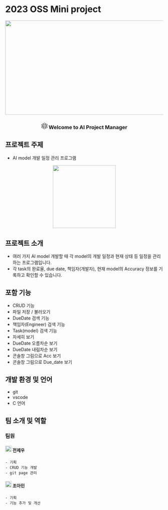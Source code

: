 # 2023 OSS Mini project
<div align="center">
<p align="center"><img src="./img/AI_Project.jpg" height="300px" width="800px"></p>

### <img src="./img/artificial-intelligence.png" height="20px" width="20px"> Welcome to AI Project Manager
</div>

## 프로젝트 주제
  - AI model 개발 일정 관리 프로그램
<p align="center"><img src="./img/weekly.png" height="200px" width="200px"></p>

## 프로젝트 소개
  - 여러 가지 AI model 개발할 때 각 model의 개발 일정과 현재 상태 등 일정을 관리하는 프로그램입니다.
  - 각 task의 완료율, due date, 책임자(개발자), 현재 model의 Accuracy 정보를 기록하고 확인할 수 있습니다.

## 포함 기능
  - CRUD 기능
  - 파일 저장 / 불러오기
  - DueDate 검색 기능
  - 책임자(Engineer) 검색 기능
  - Task(model) 검색 기능
  - 자세히 보기
  - DueDate 오름차순 보기
  - DueDate 내림차순 보기
  - 콘솔창 그림으로 Acc 보기
  - 콘솔창 그림으로 Due_date 보기
## 개발 환경 및 언어
  - git
  - vscode
  - C 언어

## 팀 소개 및 역할
### 팀원
  #### <img src="./img/profile1.png" height="20px" width="20px"> 전제우 
    - 기획
    - CRUD 기능 개발
    - git page 관리
  #### <img src="./img/profile2.png" height="20px" width="20px"> 조아민
    - 기획
    - 기능 추가 및 개선
